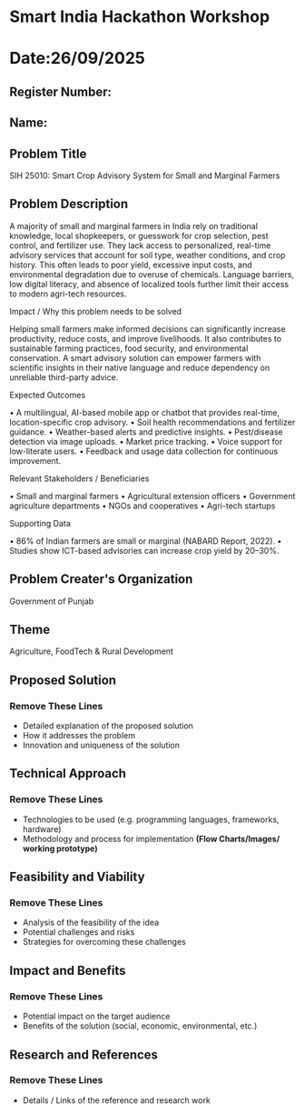 # Smart India Hackathon Workshop
# Date:26/09/2025
## Register Number:
## Name:
## Problem Title
SIH 25010: Smart Crop Advisory System for Small and Marginal Farmers
## Problem Description
A majority of small and marginal farmers in India rely on traditional knowledge, local shopkeepers, or guesswork for crop selection, pest control, and fertilizer use. They lack access to personalized, real-time advisory services that account for soil type, weather conditions, and crop history. This often leads to poor yield, excessive input costs, and environmental degradation due to overuse of chemicals. Language barriers, low digital literacy, and absence of localized tools further limit their access to modern agri-tech resources.

Impact / Why this problem needs to be solved

Helping small farmers make informed decisions can significantly increase productivity, reduce costs, and improve livelihoods. It also contributes to sustainable farming practices, food security, and environmental conservation. A smart advisory solution can empower farmers with scientific insights in their native language and reduce dependency on unreliable third-party advice.

Expected Outcomes

• A multilingual, AI-based mobile app or chatbot that provides real-time, location-specific crop advisory.
• Soil health recommendations and fertilizer guidance.
• Weather-based alerts and predictive insights.
• Pest/disease detection via image uploads.
• Market price tracking.
• Voice support for low-literate users.
• Feedback and usage data collection for continuous improvement.

Relevant Stakeholders / Beneficiaries

• Small and marginal farmers
• Agricultural extension officers
• Government agriculture departments
• NGOs and cooperatives
• Agri-tech startups

Supporting Data

• 86% of Indian farmers are small or marginal (NABARD Report, 2022).
• Studies show ICT-based advisories can increase crop yield by 20–30%.

## Problem Creater's Organization
Government of Punjab

## Theme
Agriculture, FoodTech & Rural Development

## Proposed Solution
<h3>Remove These Lines</h3>
<ul><li>Detailed explanation of the proposed solution</li>
<li>How it addresses the problem</li>
<li>Innovation and uniqueness of the solution</li></ul>

## Technical Approach
<h3>Remove These Lines</h3>
<ul><li>Technologies to be used (e.g. programming languages, frameworks, hardware)
</li>
<li>Methodology and process for implementation <b>(Flow Charts/Images/ working prototype)</b></li></ul>

## Feasibility and Viability
<h3>Remove These Lines</h3>
<ul><li>Analysis of the feasibility of the idea</li>
<li>Potential challenges and risks</li>
<li>Strategies for overcoming these challenges</li></ul>

## Impact and Benefits
<h3>Remove These Lines</h3>
<ul><li>Potential impact on the target audience</li>
<li>Benefits of the solution (social, economic, environmental, etc.)</li></ul>

## Research and References
<h3>Remove These Lines</h3>
<ul><li>Details / Links of the reference and research work</li></ul>
